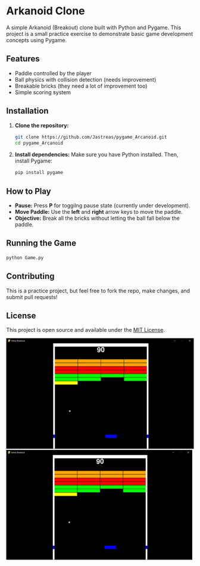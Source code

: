 # Arkanoid Clone

A simple Arkanoid (Breakout) clone built with Python and Pygame. This project is a small practice exercise to demonstrate basic game development concepts using Pygame.

## Features
- Paddle controlled by the player
- Ball physics with collision detection (needs improvement)
- Breakable bricks (they need a lot of improvement too)
- Simple scoring system

## Installation

1. **Clone the repository:**
   ```bash
   git clone https://github.com/Jastreas/pygame_Arcanoid.git
   cd pygame_Arcanoid
   ```

2. **Install dependencies:**
   Make sure you have Python installed. Then, install Pygame:
   ```bash
   pip install pygame
   ```

## How to Play
- **Pause:** Press **P** for toggilng pause state (currently under development).
- **Move Paddle:** Use the **left** and **right** arrow keys to move the paddle.
- **Objective:** Break all the bricks without letting the ball fall below the paddle.

## Running the Game
```bash
python Game.py
```

## Contributing
This is a practice project, but feel free to fork the repo, make changes, and submit pull requests!

## License
This project is open source and available under the [MIT License](LICENSE).

![Game Screenshot](gameplay_screenshot.png)
<img src="gameplay_screenshot.png" alt="Game Screenshot" width="500"/>